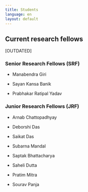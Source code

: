 ```yaml
---
title: Students
language: en
layout: default
---
```


## Current research fellows

[OUTDATED]

### Senior Research Fellows (SRF)

- Manabendra Giri

- Sayan Kansa Banik

- Prabhakar Ratipal Yadav

### Junior Research Fellows (JRF)

- Arnab Chattopadhyay

- Deborshi Das

- Saikat Das

- Subarna Mandal

- Saptak Bhattacharya

- Saheli Dutta

- Pratim Mitra

- Sourav Panja
